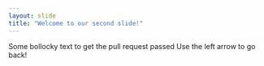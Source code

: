 ```yaml
---
layout: slide
title: "Welcome to our second slide!"
---
```

Some bollocky text to get the pull request passed
Use the left arrow to go back!